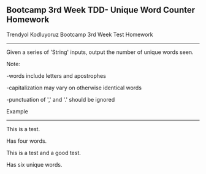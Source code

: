 ## Bootcamp 3rd Week TDD-  Unique Word Counter Homework
Trendyol Kodluyoruz Bootcamp 3rd Week Test Homework

<hr>


Given a series of 'String' inputs, output the number of unique words seen.

Note:

-words include letters and apostrophes</br>

-capitalization may vary on otherwise identical words</br>

-punctuation of ',' and '.' should be ignored</br>

Example
<hr>
This is a test.</br>

Has four words.</br>

This is a test and a good test.</br>

Has six unique words.
